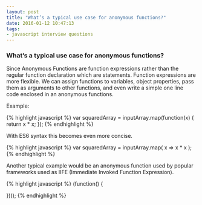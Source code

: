 ```yaml
---
layout: post
title: "What’s a typical use case for anonymous functions?"
date: 2016-01-12 10:47:13
tags:
- javascript interview questions
---
```


### What’s a typical use case for anonymous functions?

Since Anonymous Functions are function expressions rather than the regular function declaration which are statements. Function expressions are more flexible. We can assign functions to variables, object properties, pass them as arguments to other functions, and even write a simple one line code enclosed in an anonymous functions.

Example:

{% highlight javascript %}
var squaredArray = inputArray.map(function(x) {
  return x * x;
});
{% endhighlight %}

With ES6 syntax this becomes even more concise.

{% highlight javascript %}
var squaredArray = inputArray.map( x => x * x );
{% endhighlight %}

Another typical example would be an anonymous function used by popular frameworks used as IIFE (Immediate Invoked Function Expression).

{% highlight javascript %}
(function() {
  
})();
{% endhighlight %}

